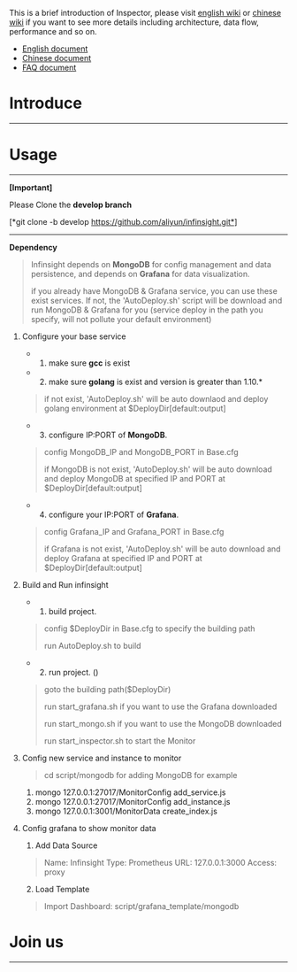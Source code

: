 This is a brief introduction of Inspector, please visit [english wiki](https://yq.aliyun.com/) or [chinese wiki](https://yq.aliyun.com/) if you want to see more details including architecture, data flow, performance and so on.

*  [English document](https://yq.aliyun.com/)
*  [Chinese document](https://yq.aliyun.com/)
*  [FAQ document](https://yq.aliyun.com/)

# Introduce
---

# Usage
---

**[Important]**

Please Clone the **develop branch**

[*git clone -b develop https://github.com/aliyun/infinsight.git*]

---

**Dependency**
> Infinsight depends on **MongoDB** for config management and data persistence, and depends on **Grafana** for data visualization.
> 
> if you already have MongoDB & Grafana service, you can use these exist services. If not, the 'AutoDeploy.sh' script will be download and run MongoDB & Grafana for you (service deploy in the path you specify, will not pollute your default environment)

1. Configure your base service
	* 1. make sure **gcc** is exist
	* 2. make sure **golang** is exist and version is greater than 1.10.* 
	
	> if not exist, 'AutoDeploy.sh' will be auto downlaod and deploy golang environment at $DeployDir[default:output]

	* 3. configure IP:PORT of **MongoDB**. 

	> config MongoDB_IP and MongoDB_PORT in Base.cfg
	> 
	> if MongoDB is not exist, 'AutoDeploy.sh' will be auto download and deploy MongoDB at specified IP and PORT at $DeployDir[default:output]
	
	* 4. configure your IP:PORT of **Grafana**. 
	
	> config Grafana_IP and Grafana_PORT in Base.cfg
	> 
	> if Grafana is not exist, 'AutoDeploy.sh' will be auto download and deploy Grafana at specified IP and PORT at $DeployDir[default:output]

2.	Build and Run infinsight
	* 1. build project. 
	
	> config $DeployDir in Base.cfg to specify the building path
	> 
	> run AutoDeploy.sh to build
	 
	* 2. run project. ()
	
	> goto the building path($DeployDir)
	> 
	> run start_grafana.sh if you want to use the Grafana downloaded
	> 
	> run start_mongo.sh if you want to use the MongoDB downloaded
	> 
	> run start_inspector.sh to start the Monitor

3. Config new service and instance to monitor
	> cd script/mongodb for adding MongoDB for example
	1. mongo 127.0.0.1:27017/MonitorConfig add_service.js
	2. mongo 127.0.0.1:27017/MonitorConfig add_instance.js
	3. mongo 127.0.0.1:3001/MonitorData create_index.js

4. Config grafana to show monitor data
	1. Add Data Source
	
	> Name: Infinsight
	> Type: Prometheus
	> URL: 127.0.0.1:3000
	> Access: proxy
	
	2. Load Template
	
	> Import Dashboard: script/grafana_template/mongodb

# Join us
---
